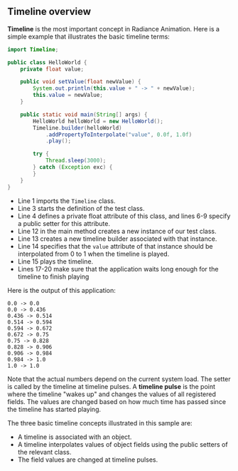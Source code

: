 ## Timeline overview

**Timeline** is the most important concept in Radiance Animation. Here is a simple example that illustrates the basic timeline terms:

```java
import Timeline;

public class HelloWorld {
	private float value;

	public void setValue(float newValue) {
		System.out.println(this.value + " -> " + newValue);
		this.value = newValue;
	}

	public static void main(String[] args) {
		HelloWorld helloWorld = new HelloWorld();
		Timeline.builder(helloWorld)
			.addPropertyToInterpolate("value", 0.0f, 1.0f)
			.play();

		try {
			Thread.sleep(3000);
		} catch (Exception exc) {
		}
	}
}
```

* Line 1 imports the `Timeline` class.
* Line 3 starts the definition of the test class.
* Line 4 defines a private float attribute of this class, and lines 6-9 specify a public setter for this attribute.
* Line 12 in the main method creates a new instance of our test class.
* Line 13 creates a new timeline builder associated with that instance.
* Line 14 specifies that the `value` attribute of that instance should be interpolated from 0 to 1 when the timeline is played.
* Line 15 plays the timeline.
* Lines 17-20 make sure that the application waits long enough for the timeline to finish playing

Here is the output of this application:
```
0.0 -> 0.0
0.0 -> 0.436
0.436 -> 0.514
0.514 -> 0.594
0.594 -> 0.672
0.672 -> 0.75
0.75 -> 0.828
0.828 -> 0.906
0.906 -> 0.984
0.984 -> 1.0
1.0 -> 1.0
```

Note that the actual numbers depend on the current system load. The setter is called by the timeline at timeline pulses. A **timeline pulse** is the point where the timeline "wakes up" and changes the values of all registered fields. The values are changed based on how much time has passed since the timeline has started playing.

The three basic timeline concepts illustrated in this sample are:
* A timeline is associated with an object.
* A timeline interpolates values of object fields using the public setters of the relevant class.
* The field values are changed at timeline pulses.
